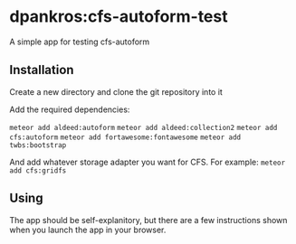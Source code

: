 dpankros:cfs-autoform-test
=========================

A simple app for testing cfs-autoform

## Installation

Create a new directory and clone the git repository into it

Add the required dependencies:

`meteor add aldeed:autoform`
`meteor add aldeed:collection2`
`meteor add cfs:autoform`
`meteor add fortawesome:fontawesome`
`meteor add twbs:bootstrap`


And add whatever storage adapter you want for CFS.  For example:
`meteor add cfs:gridfs`

## Using
The app should be self-explanitory, but there are a few instructions shown
when you launch the app in your browser.
